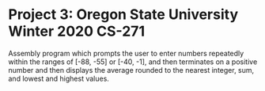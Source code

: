 # Project 3: Oregon State University Winter 2020 CS-271

Assembly program which prompts the user to enter numbers repeatedly
within the ranges of [-88, -55] or [-40, -1], and then terminates on
a positive number and then displays the average rounded to the nearest
integer, sum, and lowest and highest values.